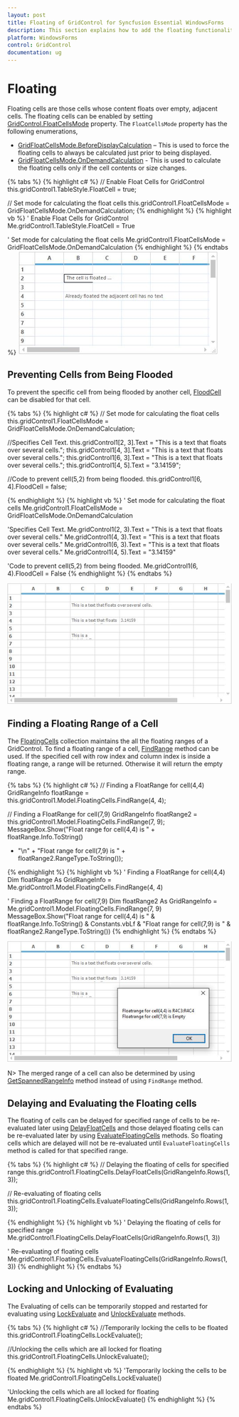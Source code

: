 ```yaml
---
layout: post
title: Floating of GridControl for Syncfusion Essential WindowsForms
description: This section explains how to add the floating functionality
platform: WindowsForms
control: GridControl
documentation: ug
---
```


# Floating
Floating cells are those cells whose content floats over empty, adjacent cells. The floating cells can be enabled by setting [GridControl.FloatCellsMode](http://help.syncfusion.com/cr/cref_files/windowsforms/Syncfusion.Grid.Windows~Syncfusion.Windows.Forms.Grid.GridControl~FloatCellsMode.html) property. The `FloatCellsMode` property has the following enumerations,

* [GridFloatCellsMode.BeforeDisplayCalculation](http://help.syncfusion.com/cr/cref_files/windowsforms/Syncfusion.Grid.Windows~Syncfusion.Windows.Forms.Grid.GridFloatCellsMode.html) – This is used to force the floating cells to always be calculated just prior to being displayed. <br/>
* [GridFloatCellsMode.OnDemandCalculation](http://help.syncfusion.com/cr/cref_files/windowsforms/Syncfusion.Grid.Windows~Syncfusion.Windows.Forms.Grid.GridFloatCellsMode.html)  - This is used to calculate the floating cells only if the cell contents or size changes.

{% tabs %}
{% highlight c# %}
// Enable Float Cells for GridControl
this.gridControl1.TableStyle.FloatCell = true;

// Set mode for calculating the float cells
this.gridControl1.FloatCellsMode = GridFloatCellsMode.OnDemandCalculation;
{% endhighlight %}
{% highlight vb %}
' Enable Float Cells for GridControl
Me.gridControl1.TableStyle.FloatCell = True

' Set mode for calculating the float cells
Me.gridControl1.FloatCellsMode = GridFloatCellsMode.OnDemandCalculation
{% endhighlight %}
{% endtabs %}
![](Floating_images/Floating_img1.jpeg)

## Preventing Cells from Being Flooded
To prevent the specific cell from being flooded by another cell, [FloodCell](http://help.syncfusion.com/cr/cref_files/windowsforms/Syncfusion.Grid.Windows~Syncfusion.Windows.Forms.Grid.GridStyleInfo~FloodCell.html) can be disabled for that cell. 

{% tabs %}
{% highlight c# %}
// Set mode for calculating the float cells
this.gridControl1.FloatCellsMode = GridFloatCellsMode.OnDemandCalculation;

//Specifies Cell Text.
this.gridControl1[2, 3].Text = "This is a text that floats over several cells.";
this.gridControl1[4, 3].Text = "This is a text that floats over several cells.";
this.gridControl1[6, 3].Text = "This is a text that floats over several cells.";
this.gridControl1[4, 5].Text = "3.14159";

//Code to prevent cell(5,2) from being flooded.
this.gridControl1[6, 4].FloodCell = false;

{% endhighlight %}
{% highlight vb %}
' Set mode for calculating the float cells
Me.gridControl1.FloatCellsMode = GridFloatCellsMode.OnDemandCalculation

'Specifies Cell Text.
Me.gridControl1(2, 3).Text = "This is a text that floats over several cells."
Me.gridControl1(4, 3).Text = "This is a text that floats over several cells."
Me.gridControl1(6, 3).Text = "This is a text that floats over several cells."
Me.gridControl1(4, 5).Text = "3.14159"

'Code to prevent cell(5,2) from being flooded.
Me.gridControl1(6, 4).FloodCell = False
{% endhighlight %}
{% endtabs %}

![](Floating_images/Floating_img2.jpeg)

## Finding a Floating Range of a Cell
The [FloatingCells](http://help.syncfusion.com/cr/cref_files/windowsforms/Syncfusion.Grid.Windows~Syncfusion.Windows.Forms.Grid.GridModelFloatingCells.html) collection maintains the all the floating ranges of a GridControl. To find a floating range of a cell, [FindRange](http://help.syncfusion.com/cr/cref_files/windowsforms/Syncfusion.Grid.Windows~Syncfusion.Windows.Forms.Grid.GridModelFloatingCells~FindRange.html) method can be used. If the specified cell with row index and column index is inside a floating range, a range will be returned. Otherwise it will return the empty range.

{% tabs %}
{% highlight c# %}
// Finding a FloatRange for cell(4,4)
GridRangeInfo floatRange = this.gridControl1.Model.FloatingCells.FindRange(4, 4);

// Finding a FloatRange for cell(7,9)
GridRangeInfo floatRange2 = this.gridControl1.Model.FloatingCells.FindRange(7, 9);
MessageBox.Show("Float range for cell(4,4) is " + floatRange.Info.ToString()
+ "\n" + "Float range for cell(7,9) is " + floatRange2.RangeType.ToString());

{% endhighlight %}
{% highlight vb %}
' Finding a FloatRange for cell(4,4)
Dim floatRange As GridRangeInfo = Me.gridControl1.Model.FloatingCells.FindRange(4, 4)

' Finding a FloatRange for cell(7,9)
Dim floatRange2 As GridRangeInfo = Me.gridControl1.Model.FloatingCells.FindRange(7, 9)
MessageBox.Show("Float range for cell(4,4) is " & floatRange.Info.ToString() & Constants.vbLf & "Float range for cell(7,9) is " & floatRange2.RangeType.ToString())
{% endhighlight %}
{% endtabs %}

![](Floating_images/Floating_img3.jpeg)

N> The merged range of a cell can also be determined by using [GetSpannedRangeInfo](/windowsforms/grid/managing-the-rows-and-columns#finding-covered-range-floating-range-or-merged-range-of-a-cell) method instead of using `FindRange` method. 

## Delaying and Evaluating the Floating cells
The floating of cells can be delayed for specified range of cells to be re-evaluated later using [DelayFloatCells](http://help.syncfusion.com/cr/cref_files/windowsforms/Syncfusion.Grid.Windows~Syncfusion.Windows.Forms.Grid.GridModelFloatingCells~DelayFloatCells.html) and those delayed floating cells can be re-evaluated later by using [EvaluateFloatingCells](http://help.syncfusion.com/cr/cref_files/windowsforms/Syncfusion.Grid.Windows~Syncfusion.Windows.Forms.Grid.GridModelFloatingCells~EvaluateFloatingCells.html) methods. So floating cells which are delayed will not be re-evaluated until `EvaluateFloatingCells` method is called for that specified range.

{% tabs %}
{% highlight c# %}
// Delaying the floating of cells for specified range
this.gridControl1.FloatingCells.DelayFloatCells(GridRangeInfo.Rows(1, 3));

// Re-evaluating of floating cells
this.gridControl1.FloatingCells.EvaluateFloatingCells(GridRangeInfo.Rows(1, 3));

{% endhighlight %}
{% highlight vb %}
' Delaying the floating of cells for specified range
Me.gridControl1.FloatingCells.DelayFloatCells(GridRangeInfo.Rows(1, 3))

' Re-evaluating of floating cells
Me.gridControl1.FloatingCells.EvaluateFloatingCells(GridRangeInfo.Rows(1, 3))
{% endhighlight %}
{% endtabs %}

## Locking and Unlocking of Evaluating
The Evaluating of cells can be temporarily stopped and restarted for evaluating using [LockEvaluate](http://help.syncfusion.com/cr/cref_files/windowsforms/Syncfusion.Grid.Windows~Syncfusion.Windows.Forms.Grid.GridModelFloatingCells~LockEvaluate.html) and [UnlockEvaluate](http://help.syncfusion.com/cr/cref_files/windowsforms/Syncfusion.Grid.Windows~Syncfusion.Windows.Forms.Grid.GridModelFloatingCells~UnlockEvaluate.html) methods.

{% tabs %}
{% highlight c# %}
//Temporarily locking the cells to be floated
this.gridControl1.FloatingCells.LockEvaluate();

//Unlocking the cells which are all locked for floating
this.gridControl1.FloatingCells.UnlockEvaluate();

{% endhighlight %}
{% highlight vb %}
'Temporarily locking the cells to be floated
Me.gridControl1.FloatingCells.LockEvaluate()

'Unlocking the cells which are all locked for floating
Me.gridControl1.FloatingCells.UnlockEvaluate()
{% endhighlight %}
{% endtabs %}